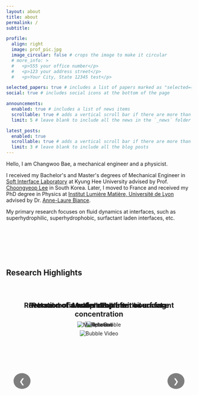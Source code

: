 ```yaml
---
layout: about
title: about
permalink: /
subtitle:

profile:
  align: right
  image: prof_pic.jpg
  image_circular: false # crops the image to make it circular
  # more_info: >
  #   <p>555 your office number</p>
  #   <p>123 your address street</p>
  #   <p>Your City, State 12345 test</p>

selected_papers: true # includes a list of papers marked as "selected={true}"
social: true # includes social icons at the bottom of the page

announcements:
  enabled: true # includes a list of news items
  scrollable: true # adds a vertical scroll bar if there are more than 3 news items
  limit: 5 # leave blank to include all the news in the `_news` folder

latest_posts:
  enabled: true
  scrollable: true # adds a vertical scroll bar if there are more than 3 new posts items
  limit: 3 # leave blank to include all the blog posts
---
```


Hello, I am Changwoo Bae, a mechanical engineer and a physicist.

I received my Bachelor's and Master's degrees of Mechanical Engineer in [Soft Interface Laboratory](https://ifluid.khu.ac.kr) at Kyung Hee University advised by Prof. [Choongyeop Lee](https://scholar.google.com/citations?hl=en&user=4X93y-oAAAAJ) in South Korea. Later, I moved to France and received my PhD degree in Physics at [Institut Lumière Matière, Université de Lyon](https://ilm.univ-lyon1.fr) advised by Dr. [Anne-Laure Biance](https://scholar.google.com/citations?hl=en&user=aIZPs7oAAAAJ).

My primary research focuses on fluid dynamics at interfaces, such as superhydrophilic, superhydrophobic, surfactant laden interfaces, etc.

<div style="margin-top: 8rem;"></div>

## Research Highlights

<style>
.slideshow-container {
  position: relative;
  width: 100%;
  height: 500px;
  margin: 2rem 0 4rem 0;
  overflow: hidden;
}

.slide {
  position: absolute;
  width: 100%;
  height: 100%;
  opacity: 0;
  display: flex;
  flex-direction: column;
  align-items: center;
  justify-content: flex-start;
  padding-top: 2rem;
}

.slide.active {
  opacity: 1;
}

.slide img {
  max-width: 100%;
  max-height: 80%;
  object-fit: contain;
  margin-top: 1rem;
}

.slide-title {
  margin-bottom: 1rem;
  font-size: 1.2rem;
  font-weight: bold;
  color: var(--global-theme-color);
  text-align: center;
  width: 100%;
  padding: 0 1rem;
}

@keyframes fadeIn {
  0% { opacity: 0; }
  100% { opacity: 1; }
}

@keyframes fadeOut {
  0% { opacity: 1; }
  100% { opacity: 0; }
}

.slide {
  animation: fadeOut 2s forwards;
}

.slide.active {
  animation: fadeIn 2s forwards;
}

.slide-nav {
  position: absolute;
  top: 50%;
  transform: translateY(-50%);
  background-color: rgba(0, 0, 0, 0.5);
  color: white;
  border: none;
  padding: 10px 15px;
  cursor: pointer;
  border-radius: 50%;
  font-size: 1.2rem;
  transition: background-color 0.3s;
  z-index: 10;
}

.slide-nav:hover {
  background-color: rgba(0, 0, 0, 0.8);
}

.slide-nav.prev {
  left: 20px;
}

.slide-nav.next {
  right: 20px;
}
</style>

<div class="slideshow-container">
  <button class="slide-nav prev" id="prevButton">❮</button>
  <button class="slide-nav next" id="nextButton">❯</button>
  <div class="slide">
    <div class="slide-title">Rebound of a water drop from oil surface</div>
    <img src="{{ '/assets/img/webcover/Rebound.gif' | relative_url }}" alt="Rebound" loading="eager" onerror="this.onerror=null; this.src='{{ '/assets/img/webcover/Rebound.gif' | relative_url }}?t=' + new Date().getTime();"/>
  </div>
  <div class="slide">
    <div class="slide-title">Rotation of a water drop after bouncing</div>
    <img src="{{ '/assets/img/webcover/Rotation.gif' | relative_url }}" alt="Rotation" loading="eager" onerror="this.onerror=null; this.src='{{ '/assets/img/webcover/Rotation.gif' | relative_url }}?t=' + new Date().getTime();"/>
  </div>
  <div class="slide">
    <div class="slide-title">Reversal motion of a bubble with surfactant concentration</div>
    <img src="{{ '/assets/img/webcover/bubble_video.gif' | relative_url }}" alt="Bubble Video" loading="eager" onerror="this.onerror=null; this.src='{{ '/assets/img/webcover/bubble_video.gif' | relative_url }}?t=' + new Date().getTime();"/>
  </div>
  <div class="slide">
    <div class="slide-title">Multiple Bubble</div>
    <img src="{{ '/assets/img/webcover/multiplebubble.gif' | relative_url }}" alt="Multiple Bubble" loading="eager" onerror="this.onerror=null; this.src='{{ '/assets/img/webcover/multiplebubble.gif' | relative_url }}?t=' + new Date().getTime();"/>
  </div>
</div>

<script>
document.addEventListener('DOMContentLoaded', function() {
  let currentSlide = 0;
  const slides = document.querySelectorAll('.slide');
  const totalSlides = slides.length;
  const prevButton = document.getElementById('prevButton');
  const nextButton = document.getElementById('nextButton');

  function showSlide(index) {
    // Hide all slides
    slides.forEach(slide => {
      slide.classList.remove('active');
      const img = slide.querySelector('img');
      // Force GIF to restart by updating src with timestamp
      const currentSrc = img.src.split('?')[0];
      img.src = currentSrc + '?t=' + new Date().getTime();
    });
    
    // Show current slide
    slides[index].classList.add('active');
  }

  function nextSlide() {
    currentSlide = (currentSlide + 1) % totalSlides;
    showSlide(currentSlide);
  }

  function prevSlide() {
    currentSlide = (currentSlide - 1 + totalSlides) % totalSlides;
    showSlide(currentSlide);
  }

  // Show first slide immediately
  showSlide(0);

  // Change slide every 20 seconds
  let slideInterval = setInterval(nextSlide, 20000);

  // Reset interval when manually changing slides
  function resetInterval() {
    clearInterval(slideInterval);
    slideInterval = setInterval(nextSlide, 20000);
  }

  // Add event listeners to buttons
  prevButton.addEventListener('click', function() {
    prevSlide();
    resetInterval();
  });

  nextButton.addEventListener('click', function() {
    nextSlide();
    resetInterval();
  });
});
</script>

